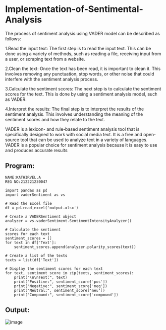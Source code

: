 # Implementation-of-Sentimental-Analysis

The process of sentiment analysis using VADER model can be described as follows:

1.Read the input text: The first step is to read the input text. This can be done using a variety of methods, such as reading a file, receiving input from a user, or scraping text from a website.

2.Clean the text: Once the text has been read, it is important to clean it. This involves removing any punctuation, stop words, or other noise that could interfere with the sentiment analysis process.

3.Calculate the sentiment scores: The next step is to calculate the sentiment scores for the text. This is done by using a sentiment analysis model, such as VADER.

4.Interpret the results: The final step is to interpret the results of the sentiment analysis. This involves understanding the meaning of the sentiment scores and how they relate to the text.

VADER is a lexicon- and rule-based sentiment analysis tool that is specifically designed to work with social media text. It is a free and open-source tool that can be used to analyze text in a variety of languages. VADER is a popular choice for sentiment analysis because it is easy to use and produces accurate results


## Program:

```
NAME:KATHIRVEL.A
REG NO:212221230047
```

```
import pandas as pd
import vaderSentiment as vs

# Read the Excel file
df = pd.read_excel('output.xlsx')

# Create a VADERSentiment object
analyzer = vs.vaderSentiment.SentimentIntensityAnalyzer()

# Calculate the sentiment
scores for each text
sentiment_scores = []
for text in df['Text']:
    sentiment_scores.append(analyzer.polarity_scores(text))

# Create a list of the texts
texts = list(df['Text'])

# Display the sentiment scores for each text
for text, sentiment_score in zip(texts, sentiment_scores):
    print("\n\nText:", text)
    print("Positive:", sentiment_score['pos'])
    print("Negative:", sentiment_score['neg'])
    print("Neutral:", sentiment_score['neu'])
    print("Compound:", sentiment_score['compound'])
```



## Output:



![image](https://github.com/KathirvelAIDS/Implementation-of-Sentimental-Analysis/assets/94911373/994eb3c7-4367-4216-b538-8a3b81c369fb)


